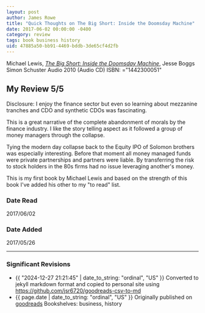 ```yaml
---
layout: post
author: James Rowe
title: "Quick Thoughts on The Big Short: Inside the Doomsday Machine"
date: 2017-06-02 00:00:00 -0400
category: review
tags: book business history
uid: 47885a50-bb91-4469-bddb-3de65cf4d2fb
---
```


Michael   Lewis, *[The Big Short: Inside the Doomsday Machine](https://www.goodreads.com/book/show/7812111)*, Jesse Boggs Simon  Schuster Audio 2010 (Audio CD) ISBN: ="1442300051"

## My Review 5/5

Disclosure: I enjoy the finance sector but even so learning about mezzanine tranches and CDO and synthetic CDOs was fascinating.

This is a great narrative of the complete abandonment of morals by the finance industry. I like the story telling aspect as it followed a group of money managers through the collapse.

Tying the modern day collapse back to the Equity IPO of Solomon brothers was especially interesting. Before that moment all money managed funds were private partnerships and partners were liable. By transferring the risk to stock holders in the 80s firms had no issue leveraging another's money.

This is my first book by Michael Lewis and based on the strength of this book I've added his other to my "to read" list.

### Date Read
2017/06/02

### Date Added
2017/05/26

---

### Significant Revisions

- {{ "2024-12-27 21:21:45" | date_to_string: "ordinal", "US" }} Converted to jekyll markdown format and copied to personal site using <https://github.com/jsr6720/goodreads-csv-to-md>
- {{ page.date | date_to_string: "ordinal", "US" }} Originally published on [goodreads](https://www.goodreads.com) Bookshelves: business, history